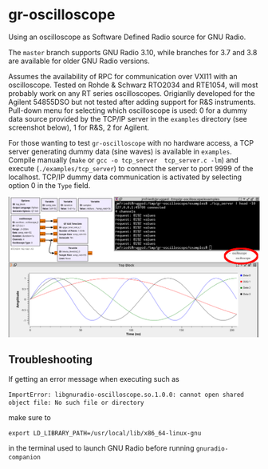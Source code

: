# gr-oscilloscope
Using an oscilloscope as Software Defined Radio source for GNU Radio. 

The ``master`` branch supports GNU Radio 3.10, while branches for 3.7 and 3.8 are 
available for older GNU Radio versions.

Assumes the availability of RPC for communication over VXI11 with an oscilloscope.
Tested on Rohde & Schwarz RTO2034 and RTE1054, will most probably work on any RT series
oscilloscopes. Origianlly developed for the Agilent 54855DSO but not tested after
adding support for R&S instruments. Pull-down menu for selecting which oscilloscope is 
used: 0 for a dummy data source provided by the TCP/IP server in the ``examples`` directory
(see screenshot below), 1 for R&S, 2 for Agilent.

For those wanting to test ``gr-oscilloscope`` with no hardware access, a TCP server generating
dummy data (sine waves) is available in ``examples``. Compile manually (``make`` or ``gcc -o tcp_server 
tcp_server.c -lm``) and execute (``./examples/tcp_server``) to connect the server to port 9999 of
the localhost. TCP/IP dummy data communication is activated by selecting option 0 in the ``Type`` field.

<img src="examples/scope_simple.png" alt="gr-oscilloscope screenshot with dummy source" width=600>

## Troubleshooting

If getting an error message when executing such as
```
ImportError: libgnuradio-oscilloscope.so.1.0.0: cannot open shared object file: No such file or directory
```
make sure to
```
export LD_LIBRARY_PATH=/usr/local/lib/x86_64-linux-gnu
```
in the terminal used to launch GNU Radio before running ``gnuradio-companion``
